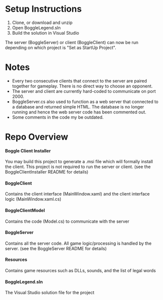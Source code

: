 # Setup Instructions
1. Clone, or download and unzip
2. Open BoggleLegend.sln
3. Build the solution in Visual Studio

The server (BoggleServer) or client (BoggleClient) can now be run depending on which project is "Set as StartUp Project".

# Notes
- Every two consecutive clients that connect to the server are paired together for gameplay. There is no direct way to choose an opponent.
- The server and client are currently hard-coded to communicate on port 2000.
- BoggleServer.cs also used to function as a web server that connected to a database and returned simple HTML. The database is no longer running and hence the web server code has been commented out.
- Some comments in the code my be outdated.

# Repo Overview
#### Boggle Client Installer
You may build this project to generate a .msi file which will formally install the client. This project is not required to run the server or client.
(see the BoggleClientInstaller README for details)

#### BoggleClient
Contains the client interface (MainWindow.xaml) and the client interface logic (MainWindow.xaml.cs)

#### BoggleClientModel
Contains the code (Model.cs) to communicate with the server

#### BoggleServer
Contains all the server code. All game logic/processing is handled by the server.
(see the BoggleServer README for details)

#### Resources
Contains game resources such as DLLs, sounds, and the list of legal words

#### BoggleLegend.sln
The Visual Studio solution file for the project
